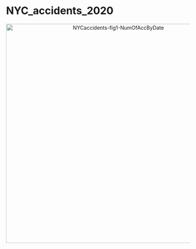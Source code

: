 # NYC_accidents_2020

<div>
    <a href="https://plotly.com/~melodyyip/1/?share_key=zNdLWuzKSP5KMUgZ6iX9Q5" target="_blank" title="NYCaccidents-fig1-NumOfAccByDate" style="display: block; text-align: center;"><img src="https://plotly.com/~melodyyip/1.png?share_key=zNdLWuzKSP5KMUgZ6iX9Q5" alt="NYCaccidents-fig1-NumOfAccByDate" style="max-width: 100%;width: 600px;"  width="600" onerror="this.onerror=null;this.src='https://plotly.com/404.png';" /></a>
</div>
